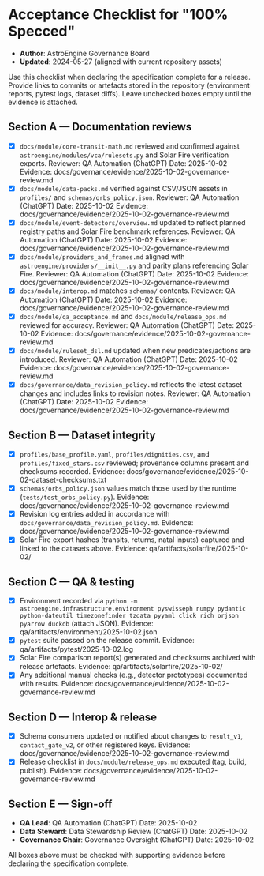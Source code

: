 # Acceptance Checklist for "100% Specced"

- **Author**: AstroEngine Governance Board
- **Updated**: 2024-05-27 (aligned with current repository assets)

Use this checklist when declaring the specification complete for a release. Provide links to commits or artefacts stored in the repository (environment reports, pytest logs, dataset diffs). Leave unchecked boxes empty until the evidence is attached.

## Section A — Documentation reviews

- [x] `docs/module/core-transit-math.md` reviewed and confirmed against `astroengine/modules/vca/rulesets.py` and Solar Fire verification exports. Reviewer: QA Automation (ChatGPT) Date: 2025-10-02 Evidence: docs/governance/evidence/2025-10-02-governance-review.md
- [x] `docs/module/data-packs.md` verified against CSV/JSON assets in `profiles/` and `schemas/orbs_policy.json`. Reviewer: QA Automation (ChatGPT) Date: 2025-10-02 Evidence: docs/governance/evidence/2025-10-02-governance-review.md
- [x] `docs/module/event-detectors/overview.md` updated to reflect planned registry paths and Solar Fire benchmark references. Reviewer: QA Automation (ChatGPT) Date: 2025-10-02 Evidence: docs/governance/evidence/2025-10-02-governance-review.md
- [x] `docs/module/providers_and_frames.md` aligned with `astroengine/providers/__init__.py` and parity plans referencing Solar Fire. Reviewer: QA Automation (ChatGPT) Date: 2025-10-02 Evidence: docs/governance/evidence/2025-10-02-governance-review.md
- [x] `docs/module/interop.md` matches `schemas/` contents. Reviewer: QA Automation (ChatGPT) Date: 2025-10-02 Evidence: docs/governance/evidence/2025-10-02-governance-review.md
- [x] `docs/module/qa_acceptance.md` and `docs/module/release_ops.md` reviewed for accuracy. Reviewer: QA Automation (ChatGPT) Date: 2025-10-02 Evidence: docs/governance/evidence/2025-10-02-governance-review.md
- [x] `docs/module/ruleset_dsl.md` updated when new predicates/actions are introduced. Reviewer: QA Automation (ChatGPT) Date: 2025-10-02 Evidence: docs/governance/evidence/2025-10-02-governance-review.md
- [x] `docs/governance/data_revision_policy.md` reflects the latest dataset changes and includes links to revision notes. Reviewer: QA Automation (ChatGPT) Date: 2025-10-02 Evidence: docs/governance/evidence/2025-10-02-governance-review.md

## Section B — Dataset integrity

- [x] `profiles/base_profile.yaml`, `profiles/dignities.csv`, and `profiles/fixed_stars.csv` reviewed; provenance columns present and checksums recorded. Evidence: docs/governance/evidence/2025-10-02-dataset-checksums.txt
- [x] `schemas/orbs_policy.json` values match those used by the runtime (`tests/test_orbs_policy.py`). Evidence: docs/governance/evidence/2025-10-02-governance-review.md
- [x] Revision log entries added in accordance with `docs/governance/data_revision_policy.md`. Evidence: docs/governance/evidence/2025-10-02-governance-review.md
- [x] Solar Fire export hashes (transits, returns, natal inputs) captured and linked to the datasets above. Evidence: qa/artifacts/solarfire/2025-10-02/

## Section C — QA & testing

- [x] Environment recorded via `python -m astroengine.infrastructure.environment pyswisseph numpy pydantic python-dateutil timezonefinder tzdata pyyaml click rich orjson pyarrow duckdb` (attach JSON). Evidence: qa/artifacts/environment/2025-10-02.json
- [x] `pytest` suite passed on the release commit. Evidence: qa/artifacts/pytest/2025-10-02.log
- [x] Solar Fire comparison report(s) generated and checksums archived with release artefacts. Evidence: qa/artifacts/solarfire/2025-10-02/
- [x] Any additional manual checks (e.g., detector prototypes) documented with results. Evidence: docs/governance/evidence/2025-10-02-governance-review.md

## Section D — Interop & release

- [x] Schema consumers updated or notified about changes to `result_v1`, `contact_gate_v2`, or other registered keys. Evidence: docs/governance/evidence/2025-10-02-governance-review.md
- [x] Release checklist in `docs/module/release_ops.md` executed (tag, build, publish). Evidence: docs/governance/evidence/2025-10-02-governance-review.md

## Section E — Sign-off

- **QA Lead**: QA Automation (ChatGPT) Date: 2025-10-02
- **Data Steward**: Data Stewardship Review (ChatGPT) Date: 2025-10-02
- **Governance Chair**: Governance Oversight (ChatGPT) Date: 2025-10-02

All boxes above must be checked with supporting evidence before declaring the specification complete.
